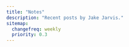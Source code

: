 ```yaml
---
title: "Notes"
description: "Recent posts by Jake Jarvis."
sitemap:
  changefreq: weekly
  priority: 0.3
---
```

